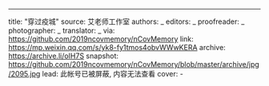 -------------
title: "穿过疫城"
source: 艾老师工作室
authors: _
editors: _
proofreader: _
photographer: _
translator: _
via: https://github.com/2019ncovmemory/nCovMemory
link: https://mp.weixin.qq.com/s/yk8-fy1tmos4obvWWwKERA
archive: https://archive.li/oIH7S
snapshot: https://github.com/2019ncovmemory/nCovMemory/blob/master/archive/jpg/2095.jpg
lead: 此帐号已被屏蔽, 内容无法查看
cover: -
